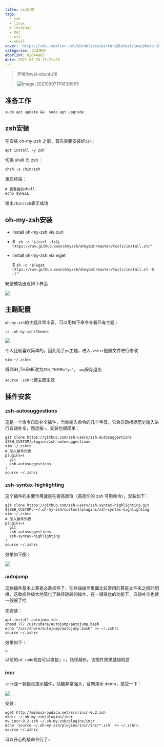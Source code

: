 ```yaml
---
title: zsh配置
tags:
  - zsh
  - linux
  - terminal
  - mac
  - wsl
  - shell
cover: 'https://cdn.jsdelivr.net/gh/wklesss/picture@latest/img/photo-1607877361964-bf792b65e593'
categories: 工具使用
abbrlink: 82d44a65
date: 2021-08-23 17:21:23
---
```


> 环境为wsl-ubuntu18
>
> ![image-20210907170638965](https://cdn.jsdelivr.net/gh/wklesss/picture@latest/img/image-20210907170638965.png)

## 准备工作

`sudo apt update &&  sudo apt upgrade`

## zsh安装

在安装 oh-my-zsh 之前，首先需要安装好`zsh`：

```
apt install -y zsh
```

切换 shell 为 zsh：

```
chsh -s /bin/zsh
```

重启终端：

```
# 查看当前shell
echo $SHELL
```

输出`/bin/zsh`表示成功

## oh-my-zsh安装

- Install oh-my-zsh via curl

-  $ ` sh -c "$(curl -fsSL https://raw.github.com/ohmyzsh/ohmyzsh/master/tools/install.sh)"`

- Install oh-my-zsh via wget

  $ `sh -c "$(wget https://raw.github.com/ohmyzsh/ohmyzsh/master/tools/install.sh -O -)"`

安装成功出现如下界面

![](https://cdn.jsdelivr.net/gh/wklesss/picture@latest/img/v2-fb93443e858f4fe0a7888a0e8eb8c83c_r.jpg)

## 主题配置

`oh-my-zsh`的主题非常丰富，可以用如下命令查看已有主题：

```
ls .oh-my-zsh/themes
```

![](https://cdn.jsdelivr.net/gh/wklesss/picture@latest/img/v2-1716810cbaf0ccf2f9f63c887cbbc148_r.jpg)

个人比较喜欢简单的，因此用了`ys`主题，进入`.zshrc`配置文件进行修改

```
vim ~/.zshrc
```

将ZSH_THEME改为`ZSH_THEME="ys"`，`:wq`保存退出

`source .zshrc`使主题生效

## 插件安装

### zsh-autosuggestions

这是一个命令自动补全插件，当你输入命令的几个字母，它会自动根据历史输入进行自动补全，然后按`→`，安装也很简单：

```
git clone https://github.com/zsh-users/zsh-autosuggestions $ZSH_CUSTOM/plugins/zsh-autosuggestions
vim ~/.zshrc
# 加入插件列表
plugins=(
  git
  zsh-autosuggestions
)
source ~/.zshrc
```

### zsh-syntax-highlighting

这个插件的主要作用就是在提高颜值（高亮你的 zsh 可用命令），安装如下：

```
git clone https://github.com/zsh-users/zsh-syntax-highlighting.git ${ZSH_CUSTOM:-~/.oh-my-zsh/custom}/plugins/zsh-syntax-highlighting
vim ~/.zshrc
# 加入插件列表
plugins=(
  git
  zsh-autosuggestions
  zsh-syntax-highlighting
)
source ~/.zshrc
```

效果如下图：

![](https://cdn.jsdelivr.net/gh/wklesss/picture@latest/img/v2-c409188909175ad31fe9a1ff15d2b143_r.jpg)

### autojump

这款插件基本上算是必备插件了，在终端操作里面比较常用的算是文件夹之间的切换，这款插件极大地简化了路径跳转的操作，在一键直达的功能下，自动补全也就一般般了哈

先安装：

```
apt install autojump-zsh
chmod 777 /usr/share/autojump/autojump.bash
echo "/usr/share/autojump/autojump.bash" >> ~/.zshrc
source ~/.zshrc
```

效果如下：

<img src="https://cdn.jsdelivr.net/gh/wklesss/picture@latest/img/v2-fffd39bdd01464f8df7ad17fa6c7ada0_r.jpg" style="zoom:50%;" />

以前的`cd code`现在可以直接`j c`，路径越长，该插件效果就越明显

### incr

`incr`是一款自动提示插件，功能非常强大，官网演示 demo，感受一下：

<img src="https://cdn.jsdelivr.net/gh/wklesss/picture@latest/img/v2-a9a9cc115d4fc56dce323fd3db1e1128_b.gif"  />

安装：

```
wget http://mimosa-pudica.net/src/incr-0.2.zsh
mkdir ~/.oh-my-zsh/plugins/incr
mv incr-0.2.zsh ~/.oh-my-zsh/plugins/incr
echo 'source ~/.oh-my-zsh/plugins/incr/incr*.zsh' >> ~/.zshrc
source ~/.zshrc
```

可以开心的敲命令行了~

